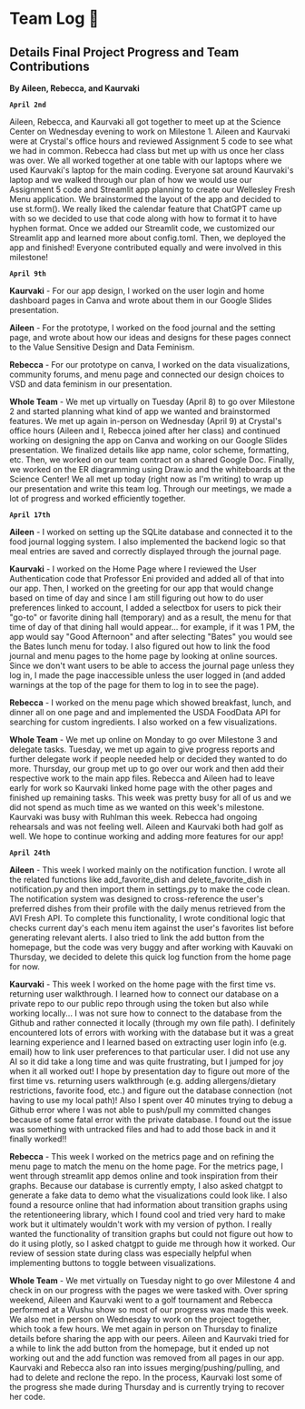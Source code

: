 # Team Log 📝
## Details Final Project Progress and Team Contributions
**By Aileen, Rebecca, and Kaurvaki**

**`April 2nd`**

Aileen, Rebecca, and Kaurvaki all got together to meet up at the Science Center on Wednesday evening to work on Milestone 1. Aileen and Kaurvaki were at Crystal's office hours and reviewed Assignment 5 code to see what we had in common. Rebecca had class but met up with us once her class was over. We all worked together at one table with our laptops where we used Kaurvaki's laptop for the main coding. Everyone sat around Kaurvaki's laptop and we walked through our plan of how we would use our Assignment 5 code and Streamlit app planning to create our Wellesley Fresh Menu application. We brainstormed the layout of the app and decided to use st.form(). We really liked the calendar feature that ChatGPT came up with so we decided to use that code along with how to format it to have hyphen format. Once we added our Streamlit code, we customized our Streamlit app and learned more about config.toml. Then, we deployed the app and finished!
Everyone contributed equally and were involved in this milestone!


**`April 9th`**

**Kaurvaki** - For our app design, I worked on the user login and home dashboard pages in Canva and wrote about them in our Google Slides presentation.

**Aileen** - For the prototype, I worked on the food journal and the setting page, and wrote about how our ideas and designs for these pages connect to the Value Sensitive Design and Data Feminism.

**Rebecca** - For our prototype on canva, I worked on the data visualizations, community forums, and menu page and connected our design choices to VSD and data feminism in our presentation.

**Whole Team** - We met up virtually on Tuesday (April 8) to go over Milestone 2 and started planning what kind of app we wanted and brainstormed features. We met up again in-person on Wednesday (April 9) at Crystal's office hours (Aileen and I, Rebecca joined after her class) and continued working on designing the app on Canva and working on our Google Slides presentation. We finalized details like app name, color scheme, formatting, etc. Then, we worked on our team contract on a shared Google Doc. Finally, we worked on the ER diagramming using Draw.io and the whiteboards at the Science Center! We all met up today (right now as I'm writing) to wrap up our presentation and write this team log. Through our meetings, we made a lot of progress and worked efficiently together.

**`April 17th`**

**Aileen** - I worked on setting up the SQLite database and connected it to the food journal logging system. I also implemented the backend logic so that meal entries are saved and correctly displayed through the journal page.

**Kaurvaki** - I worked on the Home Page where I reviewed the User Authentication code that Professor Eni provided and added all of that into our app. Then, I worked on the greeting for our app that would change based on time of day and since I am still figuring out how to do user preferences linked to account, I added a selectbox for users to pick their "go-to" or favorite dining hall (temporary) and as a result, the menu for that time of day of that dining hall would appear... for example, if it was 1 PM, the app would say "Good Afternoon" and after selecting "Bates" you would see the Bates lunch menu for today. I also figured out how to link the food journal and menu pages to the home page by looking at online sources. Since we don't want users to be able to access the journal page unless they log in, I made the page inaccessible unless the user logged in (and added warnings at the top of the page for them to log in to see the page).

**Rebecca** - I worked on the menu page which showed breakfast, lunch, and dinner all on one page and and implemented the USDA FoodData API for searching for custom ingredients. I also worked on a few visualizations.

**Whole Team** - We met up online on Monday to go over Milestone 3 and delegate tasks. Tuesday, we met up again to give progress reports and further delegate work if people needed help or decided they wanted to do more. Thursday, our group met up to go over our work and then add their respective work to the main app files. Rebecca and Aileen had to leave early for work so Kaurvaki linked home page with the other pages and finished up remaining tasks. This week was pretty busy for all of us and we did not spend as much time as we wanted on this week's milestone. Kaurvaki was busy with Ruhlman this week. Rebecca had ongoing rehearsals and was not feeling well. Aileen and Kaurvaki both had golf as well. We hope to continue working and adding more features for our app!

**`April 24th`**

**Aileen** - This week I worked mainly on the notification function. I wrote all the related functions like add_favorite_dish and delete_favorite_dish in notification.py and then import them in settings.py to make the code clean. The notification system was designed to cross-reference the user's preferred dishes from their profile with the daily menus retrieved from the AVI Fresh API. To complete this functionality, I wrote conditional logic that checks current day's each menu item against the user's favorites list before generating relevant alerts. I also tried to link the add button from the homepage, but the code was very buggy and after working with Kauvaki on Thursday, we decided to delete this quick log function from the home page for now.

**Kaurvaki** - This week I worked on the home page with the first time vs. returning user walkthrough. I learned how to connect our database on a private repo to our public repo through using the token but also while working locally... I was not sure how to connect to the database from the Github and rather connected it locally (through my own file path). I definitely encountered lots of errors with working with the database but it was a great learning experience and I learned based on extracting user login info (e.g. email) how to link user preferences to that particular user. I did not use any AI so it did take a long time and was quite frustrating, but I jumped for joy when it all worked out! I hope by presentation day to figure out more of the first time vs. returning users walkthrough (e.g. adding allergens/dietary restrictions, favorite food, etc.) and figure out the database connection (not having to use my local path)! Also I spent over 40 minutes trying to debug a Github error where I was not able to push/pull my committed changes because of some fatal error with the private database. I found out the issue was something with untracked files and had to add those back in and it finally worked!!

**Rebecca** - This week I worked on the metrics page and on refining the menu page to match the menu on the home page. For the metrics page, I went through streamlit app demos online and took inspiration from their graphs. Because our database is currently empty, I also asked chatgpt to generate a fake data to demo what the visualizations could look like. I also found a resource online that had information about transition graphs using the retentioneering library, which I found cool and tried very hard to make work but it ultimately wouldn't work with my version of python. I really wanted the functionality of transition graphs but could not figure out how to do it using plotly, so I asked chatgpt to guide me through how it worked. Our review of session state during class was especially helpful when implementing buttons to toggle between visualizations.

**Whole Team** - We met virtually on Tuesday night to go over Milestone 4 and check in on our progress with the pages we were tasked with. Over spring weekend, Aileen and Kaurvaki went to a golf tournament and Rebecca performed at a Wushu show so most of our progress was made this week. We also met in person on Wednesday to work on the project together, which took a few hours. We met again in person on Thursday to finalize details before sharing the app with our peers. Aileen and Kaurvaki tried for a while to link the add button from the homepage, but it ended up not working out and the add function was removed from all pages in our app. Kaurvaki and Rebecca also ran into issues merging/pushing/pulling, and had to delete and reclone the repo. In the process, Kaurvaki lost some of the progress she made during Thursday and is currently trying to recover her code.
